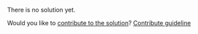 
There is no solution yet.

Would you like to [contribute to the solution](https://github.com/BFEdev/BFE.dev-solutions/blob/main/problem/decimal-addition_en.md)? [Contribute guideline](https://github.com/BFEdev/BFE.dev-solutions#how-to-contribute)
